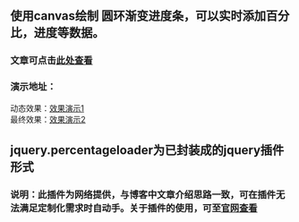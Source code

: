 ﻿## 使用canvas绘制 **圆环渐变**进度条，可以实时添加百分比，进度等数据。

### 文章可点击[此处查看]()

### 演示地址：

动态效果：[效果演示1](http://wslover.byethost11.com/canvas/bar-%E5%9C%86%E7%8E%AF%E8%BF%9B%E5%BA%A6%E6%9D%A1/index.html)
<br>
最终效果：[效果演示2](http://wslover.byethost11.com/canvas/bar-%E5%9C%86%E7%8E%AF%E8%BF%9B%E5%BA%A6%E6%9D%A1/index2.html)

## jquery.percentageloader为已封装成的jquery插件形式
### 说明：此插件为网络提供，与博客中文章介绍思路一致，可在插件无法满足定制化需求时自动手。关于插件的使用，可至[官网查看](https://github.com/lepoetemaudit/percentageloader)